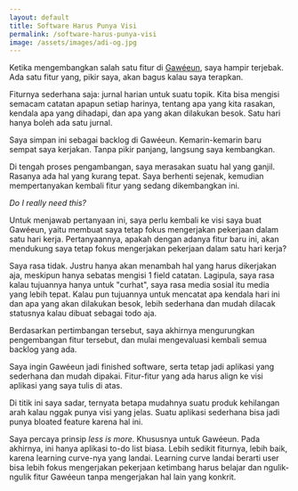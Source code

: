 ```yaml
---
layout: default
title: Software Harus Punya Visi
permalink: /software-harus-punya-visi
image: /assets/images/adi-og.jpg
---
```


Ketika mengembangkan salah satu fitur di [Gawéeun](https://gaweeun.my.id), saya hampir terjebak. Ada satu fitur yang, pikir saya, akan bagus kalau saya terapkan.

Fiturnya sederhana saja: jurnal harian untuk suatu topik. Kita bisa mengisi semacam catatan apapun setiap harinya, tentang apa yang kita rasakan, kendala apa yang dihadapi, dan apa yang akan dilakukan besok. Satu hari hanya boleh ada satu jurnal.

Saya simpan ini sebagai backlog di Gawéeun. Kemarin-kemarin baru sempat saya kerjakan. Tanpa pikir panjang, langsung saya kembangkan.

Di tengah proses pengambangan, saya merasakan suatu hal yang ganjil. Rasanya ada hal yang kurang tepat. <!--more-->Saya berhenti sejenak, kemudian mempertanyakan kembali fitur yang sedang dikembangkan ini.

*Do I really need this?*

Untuk menjawab pertanyaan ini, saya perlu kembali ke visi saya buat Gawéeun, yaitu membuat saya tetap fokus mengerjakan pekerjaan dalam satu hari kerja. Pertanyaannya, apakah dengan adanya fitur baru ini, akan mendukung saya tetap fokus mengerjakan pekerjaan dalam satu hari kerja?

Saya rasa tidak. Justru hanya akan menambah hal yang harus dikerjakan aja, meskipun hanya sebatas mengisi 1 field catatan. Lagipula, saya rasa kalau tujuannya hanya untuk "curhat", saya rasa media sosial itu media yang lebih tepat. Kalau pun tujuannya untuk mencatat apa kendala hari ini dan apa yang akan dilakukan besok, lebih sederhana dan mudah dilacak statusnya kalau dibuat sebagai todo aja.

Berdasarkan pertimbangan tersebut, saya akhirnya mengurungkan pengembangan fitur tersebut, dan mulai mengevaluasi kembali semua backlog yang ada.

Saya ingin Gawéeun jadi finished software, serta tetap jadi aplikasi yang sederhana dan mudah dipakai. Fitur-fitur yang ada harus align ke visi aplikasi yang saya tulis di atas.

Di titik ini saya sadar, ternyata betapa mudahnya suatu produk kehilangan arah kalau nggak punya visi yang jelas. Suatu aplikasi sederhana bisa jadi punya bloated feature karena hal ini.

Saya percaya prinsip *less is more*. Khususnya untuk Gawéeun. Pada akhirnya, ini hanya aplikasi to-do list biasa. Lebih sedikit fiturnya, lebih baik, karena learning curve-nya yang landai. Learning curve landai berarti user bisa lebih fokus mengerjakan pekerjaan ketimbang harus belajar dan ngulik-ngulik fitur Gawéeun tanpa mengerjakan hal lain yang konkrit.
